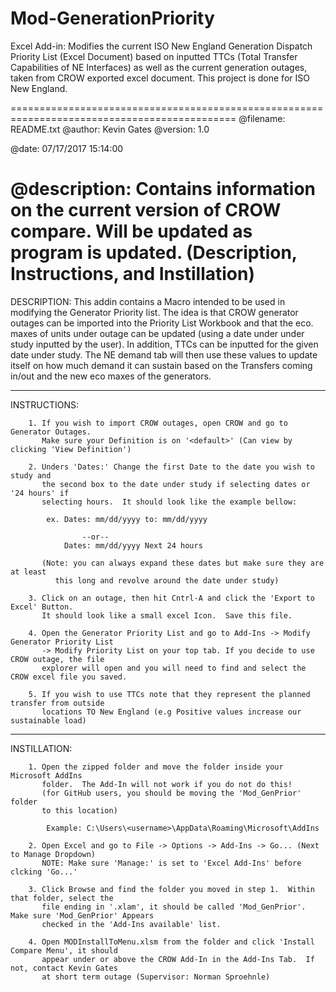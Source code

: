 # Mod-GenerationPriority
Excel Add-in: Modifies the current ISO New England Generation Dispatch Priority List (Excel Document) based on inputted TTCs (Total Transfer Capabilities of NE Interfaces) as well as the current generation outages, taken from CROW exported excel document.  This project is done for ISO New England.


=============================================================================================
@filename: README.txt
@author: Kevin Gates
@version: 1.0

@date: 07/17/2017 15:14:00

@description: Contains information on the current version of CROW compare.
	      Will be updated as program is updated. (Description, Instructions, and Instillation)
=============================================================================================

DESCRIPTION: This addin contains a Macro intended to be used in modifying the Generator Priority
	     list.  The idea is that CROW generator outages can be imported into the Priority List
 	     Workbook and that the eco. maxes of units under outage can be updated (using a date under
	     under study inputted by the user).  In addition, TTCs can be inputted for the given
	     date under study.  The NE demand tab will then use these values to update itself on
	     how much demand it can sustain based on the Transfers coming in/out and the new
	     eco maxes of the generators.  

---------------------------------------------------------------------------------------------

INSTRUCTIONS: 
		
		1. If you wish to import CROW outages, open CROW and go to Generator Outages.
		   Make sure your Definition is on '<default>' (Can view by clicking 'View Definition')

		2. Unders 'Dates:' Change the first Date to the date you wish to study and
		   the second box to the date under study if selecting dates or '24 hours' if
		   selecting hours.  It should look like the example bellow:

			ex. Dates: mm/dd/yyyy to: mm/dd/yyyy
				
					--or--
			    Dates: mm/dd/yyyy Next 24 hours  

		   (Note: you can always expand these dates but make sure they are at least
			  this long and revolve around the date under study)

		3. Click on an outage, then hit Cntrl-A and click the 'Export to Excel' Button.
		   It should look like a small excel Icon.  Save this file.

		4. Open the Generator Priority List and go to Add-Ins -> Modify Generator Priority List
		   -> Modify Priority List on your top tab. If you decide to use CROW outage, the file
		   explorer will open and you will need to find and select the CROW excel file you saved.

		5. If you wish to use TTCs note that they represent the planned transfer from outside
		   locations TO New England (e.g Positive values increase our sustainable load)



---------------------------------------------------------------------------------------------

INSTILLATION:
		
		1. Open the zipped folder and move the folder inside your Microsoft AddIns
		   folder.  The Add-In will not work if you do not do this!
		   (for GitHub users, you should be moving the 'Mod_GenPrior' folder
		   to this location)

			Example: C:\Users\<username>\AppData\Roaming\Microsoft\AddIns

		2. Open Excel and go to File -> Options -> Add-Ins -> Go... (Next to Manage Dropdown)
		   NOTE: Make sure 'Manage:' is set to 'Excel Add-Ins' before clcking 'Go...'

		3. Click Browse and find the folder you moved in step 1.  Within that folder, select the
		   file ending in '.xlam', it should be called 'Mod_GenPrior'.  Make sure 'Mod_GenPrior' Appears
		   checked in the 'Add-Ins available' list.

		4. Open MODInstallToMenu.xlsm from the folder and click 'Install Compare Menu', it should
		   appear under or above the CROW Add-In in the Add-Ins Tab.  If not, contact Kevin Gates
		   at short term outage (Supervisor: Norman Sproehnle)
